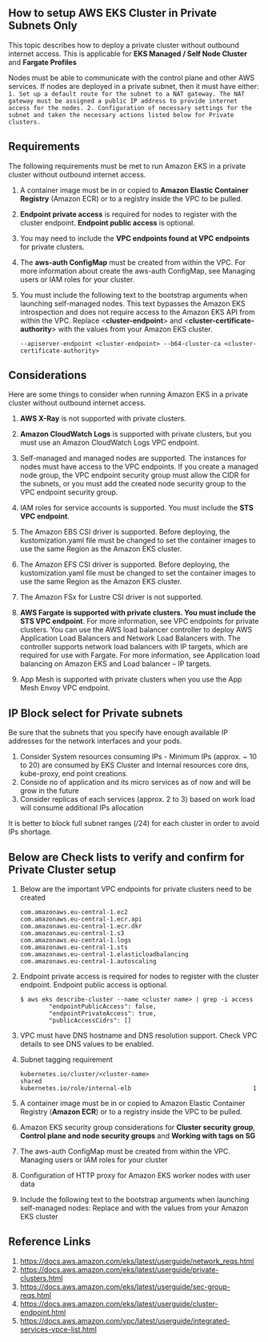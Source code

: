 ## How to setup AWS EKS Cluster in Private Subnets Only

This topic describes how to deploy a private cluster without outbound internet access. This is applicable for **EKS Managed / Self Node Cluster** and **Fargate Profiles**

Nodes must be able to communicate with the control plane and other AWS services. If nodes are deployed in a private subnet, then it must have either:
    ```
    1. Set up a default route for the subnet to a NAT gateway. The NAT gateway must be assigned a public IP address to provide internet access for the nodes.
    2. Configuration of necessary settings for the subnet and taken the necessary actions listed below for Private clusters.
    ```

## Requirements

The following requirements must be met to run Amazon EKS in a private cluster without outbound internet access.

1. A container image must be in or copied to **Amazon Elastic Container Registry** (Amazon ECR) or to a registry inside the VPC to be pulled.

1. **Endpoint private access** is required for nodes to register with the cluster endpoint. **Endpoint public access** is optional.

1. You may need to include the **VPC endpoints found at VPC endpoints** for private clusters.

1. The **aws-auth ConfigMap** must be created from within the VPC. For more information about create the aws-auth ConfigMap, see Managing users or IAM roles for your cluster.

1. You must include the following text to the bootstrap arguments when launching self-managed nodes. This text bypasses the Amazon EKS introspection and does not require access to the Amazon EKS API from within the VPC. Replace <**cluster-endpoint**> and <**cluster-certificate-authority**> with the values from your Amazon EKS cluster.

    ```
    --apiserver-endpoint <cluster-endpoint> --b64-cluster-ca <cluster-certificate-authority>
    ```

## Considerations
Here are some things to consider when running Amazon EKS in a private cluster without outbound internet access.

1. **AWS X-Ray** is not supported with private clusters.

1. **Amazon CloudWatch Logs** is supported with private clusters, but you must use an Amazon CloudWatch Logs VPC endpoint.

1. Self-managed and managed nodes are supported. The instances for nodes must have access to the VPC endpoints. If you create a managed node group, the VPC endpoint security group must allow the CIDR for the subnets, or you must add the created node security group to the VPC endpoint security group.

1. IAM roles for service accounts is supported. You must include the **STS VPC endpoint**.

1. The Amazon EBS CSI driver is supported. Before deploying, the kustomization.yaml file must be changed to set the container images to use the same Region as the Amazon EKS cluster.

1. The Amazon EFS CSI driver is supported. Before deploying, the kustomization.yaml file must be changed to set the container images to use the same Region as the Amazon EKS cluster.

1. The Amazon FSx for Lustre CSI driver is not supported.

1. **AWS Fargate is supported with private clusters. You must include the STS VPC endpoint**. For more information, see VPC endpoints for private clusters. You can use the AWS load balancer controller to deploy AWS Application Load Balancers and Network Load Balancers with. The controller supports network load balancers with IP targets, which are required for use with Fargate. For more information, see Application load balancing on Amazon EKS and Load balancer – IP targets.

1. App Mesh is supported with private clusters when you use the App Mesh Envoy VPC endpoint.


## IP Block select for Private subnets

Be sure that the subnets that you specify have enough available IP addresses for the network interfaces and your pods.

1. Consider System resources consuming IPs - Minimum IPs (approx. ~ 10 to 20) are consumed by EKS Cluster and Internal resources core dns, kube-proxy, end point creations.
2. Conside no of application and its micro services as of now and will be grow in the future
3. Consider replicas of each services (approx. 2 to 3) based on work load will consume additional IPs allocation

It is better to block full subnet ranges (/24) for each cluster in order to avoid IPs shortage.

## Below are Check lists to verify and confirm for Private Cluster setup

1. Below are the important VPC endpoints for private clusters need to be created

    ```
    com.amazonaws.eu-central-1.ec2
    com.amazonaws.eu-central-1.ecr.api
    com.amazonaws.eu-central-1.ecr.dkr
    com.amazonaws.eu-central-1.s3
    com.amazonaws.eu-central-1.logs
    com.amazonaws.eu-central-1.sts
    com.amazonaws.eu-central-1.elasticloadbalancing
    com.amazonaws.eu-central-1.autoscaling
    ```
1. Endpoint private access is required for nodes to register with the cluster endpoint. Endpoint public access is optional.

    ```
    $ aws eks describe-cluster --name <cluster name> | grep -i access
            "endpointPublicAccess": false,
            "endpointPrivateAccess": true,
            "publicAccessCidrs": []
    ```
1. VPC must have DNS hostname and DNS resolution support. Check VPC details to see DNS values to be enabled.

1. Subnet tagging requirement

    ```
    kubernetes.io/cluster/<cluster-name>                             shared
    kubernetes.io/role/internal-elb                                  1
    ```
1. A container image must be in or copied to Amazon Elastic Container Registry (**Amazon ECR**) or to a registry inside the VPC to be pulled.

1. Amazon EKS security group considerations for **Cluster security group**, **Control plane and node security groups** and **Working with tags on SG**

1. The aws-auth ConfigMap must be created from within the VPC. Managing users or IAM roles for your cluster

1. Configuration of HTTP proxy for Amazon EKS worker nodes with user data

1. Include the following text to the bootstrap arguments when launching self-managed nodes: Replace <cluster-endpoint> and <cluster-certificate-authority> with the values from your Amazon EKS cluster


## Reference Links

1. https://docs.aws.amazon.com/eks/latest/userguide/network_reqs.html
2. https://docs.aws.amazon.com/eks/latest/userguide/private-clusters.html
3. https://docs.aws.amazon.com/eks/latest/userguide/sec-group-reqs.html
4. https://docs.aws.amazon.com/eks/latest/userguide/cluster-endpoint.html
5. https://docs.aws.amazon.com/vpc/latest/userguide/integrated-services-vpce-list.html



    
